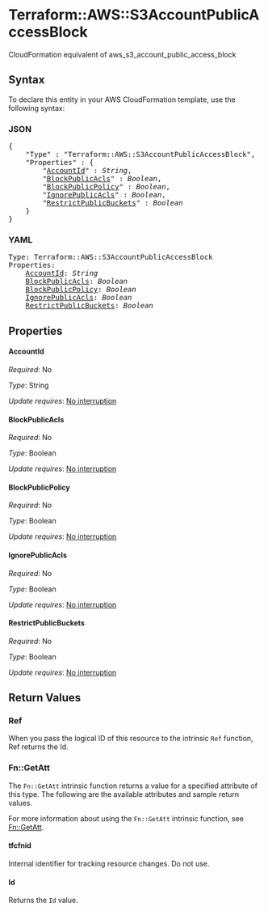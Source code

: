 # Terraform::AWS::S3AccountPublicAccessBlock

CloudFormation equivalent of aws_s3_account_public_access_block

## Syntax

To declare this entity in your AWS CloudFormation template, use the following syntax:

### JSON

<pre>
{
    "Type" : "Terraform::AWS::S3AccountPublicAccessBlock",
    "Properties" : {
        "<a href="#accountid" title="AccountId">AccountId</a>" : <i>String</i>,
        "<a href="#blockpublicacls" title="BlockPublicAcls">BlockPublicAcls</a>" : <i>Boolean</i>,
        "<a href="#blockpublicpolicy" title="BlockPublicPolicy">BlockPublicPolicy</a>" : <i>Boolean</i>,
        "<a href="#ignorepublicacls" title="IgnorePublicAcls">IgnorePublicAcls</a>" : <i>Boolean</i>,
        "<a href="#restrictpublicbuckets" title="RestrictPublicBuckets">RestrictPublicBuckets</a>" : <i>Boolean</i>
    }
}
</pre>

### YAML

<pre>
Type: Terraform::AWS::S3AccountPublicAccessBlock
Properties:
    <a href="#accountid" title="AccountId">AccountId</a>: <i>String</i>
    <a href="#blockpublicacls" title="BlockPublicAcls">BlockPublicAcls</a>: <i>Boolean</i>
    <a href="#blockpublicpolicy" title="BlockPublicPolicy">BlockPublicPolicy</a>: <i>Boolean</i>
    <a href="#ignorepublicacls" title="IgnorePublicAcls">IgnorePublicAcls</a>: <i>Boolean</i>
    <a href="#restrictpublicbuckets" title="RestrictPublicBuckets">RestrictPublicBuckets</a>: <i>Boolean</i>
</pre>

## Properties

#### AccountId

_Required_: No

_Type_: String

_Update requires_: [No interruption](https://docs.aws.amazon.com/AWSCloudFormation/latest/UserGuide/using-cfn-updating-stacks-update-behaviors.html#update-no-interrupt)

#### BlockPublicAcls

_Required_: No

_Type_: Boolean

_Update requires_: [No interruption](https://docs.aws.amazon.com/AWSCloudFormation/latest/UserGuide/using-cfn-updating-stacks-update-behaviors.html#update-no-interrupt)

#### BlockPublicPolicy

_Required_: No

_Type_: Boolean

_Update requires_: [No interruption](https://docs.aws.amazon.com/AWSCloudFormation/latest/UserGuide/using-cfn-updating-stacks-update-behaviors.html#update-no-interrupt)

#### IgnorePublicAcls

_Required_: No

_Type_: Boolean

_Update requires_: [No interruption](https://docs.aws.amazon.com/AWSCloudFormation/latest/UserGuide/using-cfn-updating-stacks-update-behaviors.html#update-no-interrupt)

#### RestrictPublicBuckets

_Required_: No

_Type_: Boolean

_Update requires_: [No interruption](https://docs.aws.amazon.com/AWSCloudFormation/latest/UserGuide/using-cfn-updating-stacks-update-behaviors.html#update-no-interrupt)

## Return Values

### Ref

When you pass the logical ID of this resource to the intrinsic `Ref` function, Ref returns the Id.

### Fn::GetAtt

The `Fn::GetAtt` intrinsic function returns a value for a specified attribute of this type. The following are the available attributes and sample return values.

For more information about using the `Fn::GetAtt` intrinsic function, see [Fn::GetAtt](https://docs.aws.amazon.com/AWSCloudFormation/latest/UserGuide/intrinsic-function-reference-getatt.html).

#### tfcfnid

Internal identifier for tracking resource changes. Do not use.

#### Id

Returns the <code>Id</code> value.

